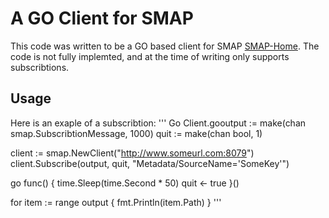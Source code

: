 # A GO Client for SMAP

This code was written to be a GO based client for SMAP [SMAP-Home](https://github.com/SoftwareDefinedBuildings/smap).
The code is not fully implemted, and at the time of writing only supports subscribtions.

## Usage

Here is an exaple of a subscribtion:
''' Go
Client.gooutput := make(chan smap.SubscribtionMessage, 1000)
quit := make(chan bool, 1)

client := smap.NewClient("http://www.someurl.com:8079")
client.Subscribe(output, quit, "Metadata/SourceName='SomeKey'")

go func() {
    time.Sleep(time.Second * 50)
    quit <- true
}()

for item := range output {
    fmt.Println(item.Path)
}
'''
